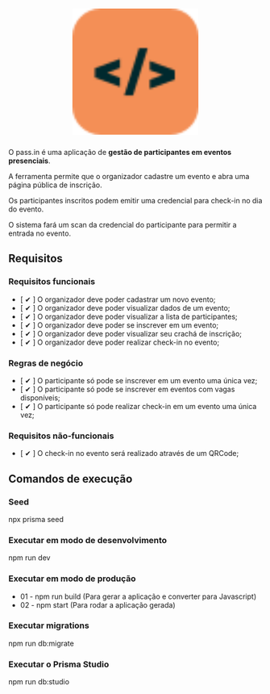 <h1 align="center">
    <img alt="NLW Unite logo, orange background with black closed HTML tag" title="#NLW-Unite-logo" src=".github/logo.svg" width="250px" />
</h1>

O pass.in é uma aplicação de **gestão de participantes em eventos presenciais**.

A ferramenta permite que o organizador cadastre um evento e abra uma página pública de inscrição.

Os participantes inscritos podem emitir uma credencial para check-in no dia do evento.

O sistema fará um scan da credencial do participante para permitir a entrada no evento.

## Requisitos

### Requisitos funcionais

- [ ✔ ] O organizador deve poder cadastrar um novo evento;
- [ ✔ ] O organizador deve poder visualizar dados de um evento;
- [ ✔ ] O organizador deve poder visualizar a lista de participantes;
- [ ✔ ] O organizador deve poder se inscrever em um evento;
- [ ✔ ] O organizador deve poder visualizar seu crachá de inscrição;
- [ ✔ ] O organizador deve poder realizar check-in no evento;

### Regras de negócio

- [ ✔ ] O participante só pode se inscrever em um evento uma única vez;
- [ ✔ ] O participante só pode se inscrever em eventos com vagas disponíveis;
- [ ✔ ] O participante só pode realizar check-in em um evento uma única vez;

### Requisitos não-funcionais

- [ ✔ ] O check-in no evento será realizado através de um QRCode;

## Comandos de execução

### Seed
npx prisma seed

### Executar em modo de desenvolvimento
npm run dev

### Executar em modo de produção
- 01 - npm run build (Para gerar a aplicação e converter para Javascript)
- 02 - npm start (Para rodar a aplicação gerada)

### Executar migrations
npm run db:migrate

### Executar o Prisma Studio
npm run db:studio